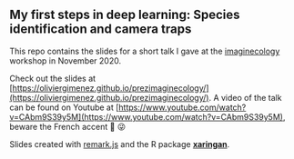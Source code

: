 ## My first steps in deep learning: Species identification and camera traps

This repo contains the slides for a short talk I gave at the [imaginecology](https://imaginecology.sciencesconf.org/) workshop in November 2020.

Check out the slides at [https://oliviergimenez.github.io/prezimaginecology/](https://oliviergimenez.github.io/prezimaginecology/). A video of the talk can be found on Youtube at [https://www.youtube.com/watch?v=CAbm9S39y5M](https://www.youtube.com/watch?v=CAbm9S39y5M), beware the French accent :frog: :stuck_out_tongue_winking_eye:

Slides created with [remark.js](http://remarkjs.com/) and the R package [**xaringan**](https://github.com/yihui/xaringan).
